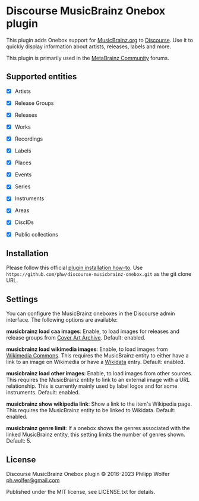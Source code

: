 # Discourse MusicBrainz Onebox plugin

This plugin adds Onebox support for [MusicBrainz.org](https://musicbrainz.org) to [Discourse](https://www.discourse.org/).
Use it to quickly display information about artists, releases, labels and more.

This plugin is primarily used in the [MetaBrainz Community](https://community.metabrainz.org/) forums.


## Supported entities

- [x] Artists
- [x] Release Groups
- [x] Releases
- [x] Works
- [x] Recordings
- [x] Labels
- [x] Places
- [x] Events
- [x] Series
- [x] Instruments
- [x] Areas
- [x] DiscIDs
- [x] Public collections


## Installation

Please follow this official [plugin installation how-to](https://meta.discourse.org/t/install-a-plugin/19157). Use `https://github.com/phw/discourse-musicbrainz-onebox.git` as the git clone URL.


## Settings

You can configure the MusicBrainz oneboxes in the Discourse admin interface. The following options are available:

**musicbrainz load caa images**: Enable, to load images for releases and release groups from [Cover Art Archive](https://coverartarchive.org/). Default: enabled.

**musicbrainz load wikimedia images**: Enable, to load images from [Wikimedia Commons](https://commons.wikimedia.org/wiki/Main_Page). This requires the MusicBrainz entity to either have a link to an image on Wikimedia or have a [Wikidata](https://www.wikidata.org/) entry. Default: enabled.

**musicbrainz load other images**: Enable, to load images from other sources. This requires the MusicBrainz entity to link to an external image with a URL relationship. This is currently mainly used
by label logos and for some instruments. Default: enabled.

**musicbrainz show wikipedia link**: Show a link to the item's Wikipedia page. This requires the MusicBrainz entity to be linked to Wikidata. Default: enabled.

**musicbrainz genre limit**: If a onebox shows the genres associated with the linked MusicBrainz entity, this setting limits the number of genres shown. Default: 5.


## License

Discourse MusicBrainz Onebox plugin © 2016-2023 Philipp Wolfer <ph.wolfer@gmail.com>

Published under the MIT license, see LICENSE.txt for details.
